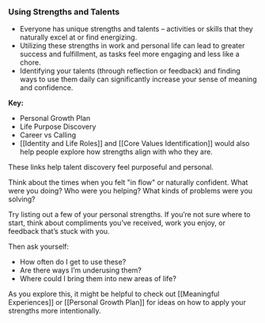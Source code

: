 ### Using Strengths and Talents

- Everyone has unique strengths and talents – activities or skills that they naturally excel at or find energizing.
- Utilizing these strengths in work and personal life can lead to greater success and fulfillment, as tasks feel more engaging and less like a chore.
- Identifying your talents (through reflection or feedback) and finding ways to use them daily can significantly increase your sense of meaning and confidence.

**Key:**
- Personal Growth Plan
- Life Purpose Discovery
- Career vs Calling
- [[Identity and Life Roles]] and [[Core Values Identification]] would also help people explore how strengths align with who they are.

These links help talent discovery feel purposeful and personal.


Think about the times when you felt "in flow" or naturally confident. What were you doing? Who were you helping? What kinds of problems were you solving?

Try listing out a few of your personal strengths. If you’re not sure where to start, think about compliments you’ve received, work you enjoy, or feedback that’s stuck with you.

Then ask yourself:
- How often do I get to use these?
- Are there ways I’m underusing them?
- Where could I bring them into new areas of life?

As you explore this, it might be helpful to check out [[Meaningful Experiences]] or [[Personal Growth Plan]] for ideas on how to apply your strengths more intentionally.